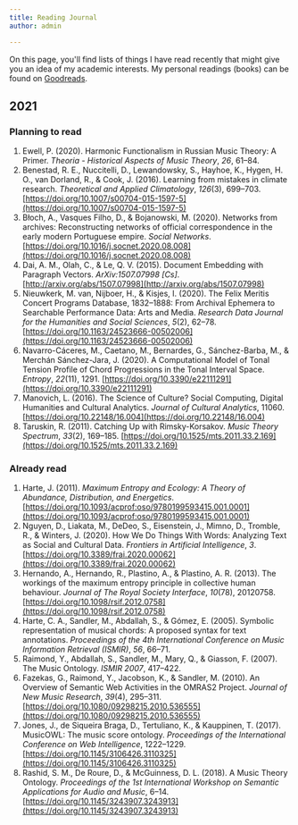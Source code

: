 ```yaml
---
title: Reading Journal
author: admin

---
```


On this page, you'll find lists of things I have read recently that might give you an idea of my academic interests. My personal readings (books) can be found on [Goodreads](https://www.goodreads.com/user/show/108178229-fabian-moss).

## 2021

### Planning to read

1. Ewell, P. (2020). Harmonic Functionalism in Russian Music Theory: A Primer. _Theoria - Historical Aspects of Music Theory_, _26_, 61–84.
2. Benestad, R. E., Nuccitelli, D., Lewandowsky, S., Hayhoe, K., Hygen, H. O., van Dorland, R., & Cook, J. (2016). Learning from mistakes in climate research. _Theoretical and Applied Climatology_, _126_(3), 699–703. [https://doi.org/10.1007/s00704-015-1597-5](https://doi.org/10.1007/s00704-015-1597-5)
3. Błoch, A., Vasques Filho, D., & Bojanowski, M. (2020). Networks from archives: Reconstructing networks of official correspondence in the early modern Portuguese empire. _Social Networks_. [https://doi.org/10.1016/j.socnet.2020.08.008](https://doi.org/10.1016/j.socnet.2020.08.008)
4. Dai, A. M., Olah, C., & Le, Q. V. (2015). Document Embedding with Paragraph Vectors. _ArXiv:1507.07998 \[Cs\]_. [http://arxiv.org/abs/1507.07998](http://arxiv.org/abs/1507.07998)
5. Nieuwkerk, M. van, Nijboer, H., & Kisjes, I. (2020). The Felix Meritis Concert Programs Database, 1832–1888: From Archival Ephemera to Searchable Performance Data: Arts and Media. _Research Data Journal for the Humanities and Social Sciences_, _5_(2), 62–78. [https://doi.org/10.1163/24523666-00502006](https://doi.org/10.1163/24523666-00502006)
6. Navarro-Cáceres, M., Caetano, M., Bernardes, G., Sánchez-Barba, M., & Merchán Sánchez-Jara, J. (2020). A Computational Model of Tonal Tension Profile of Chord Progressions in the Tonal Interval Space. _Entropy_, _22_(11), 1291. [https://doi.org/10.3390/e22111291](https://doi.org/10.3390/e22111291)
7. Manovich, L. (2016). The Science of Culture? Social Computing, Digital Humanities and Cultural Analytics. _Journal of Cultural Analytics_, 11060\. [https://doi.org/10.22148/16.004](https://doi.org/10.22148/16.004)
8. Taruskin, R. (2011). Catching Up with Rimsky-Korsakov. _Music Theory Spectrum_, _33_(2), 169–185. [https://doi.org/10.1525/mts.2011.33.2.169](https://doi.org/10.1525/mts.2011.33.2.169)

### Already read

1. Harte, J. (2011). _Maximum Entropy and Ecology: A Theory of Abundance, Distribution, and Energetics_. [https://doi.org/10.1093/acprof:oso/9780199593415.001.0001](https://doi.org/10.1093/acprof:oso/9780199593415.001.0001) 
2. Nguyen, D., Liakata, M., DeDeo, S., Eisenstein, J., Mimno, D., Tromble, R., & Winters, J. (2020). How We Do Things With Words: Analyzing Text as Social and Cultural Data. _Frontiers in Artificial Intelligence_, _3_. [https://doi.org/10.3389/frai.2020.00062](https://doi.org/10.3389/frai.2020.00062)
3. Hernando, A., Hernando, R., Plastino, A., & Plastino, A. R. (2013). The workings of the maximum entropy principle in collective human behaviour. _Journal of The Royal Society Interface_, _10_(78), 20120758. [https://doi.org/10.1098/rsif.2012.0758](https://doi.org/10.1098/rsif.2012.0758)
4. Harte, C. A., Sandler, M., Abdallah, S., & Gómez, E. (2005). Symbolic representation of musical chords: A proposed syntax for text annotations. _Proceedings of the 4th International Conference on Music Information Retrieval (ISMIR)_, _56_, 66–71.
5. Raimond, Y., Abdallah, S., Sandler, M., Mary, Q., & Giasson, F. (2007). The Music Ontology. _ISMIR 2007_, 417–422.
6. Fazekas, G., Raimond, Y., Jacobson, K., & Sandler, M. (2010). An Overview of Semantic Web Activities in the OMRAS2 Project. _Journal of New Music Research_, _39_(4), 295–311. [https://doi.org/10.1080/09298215.2010.536555](https://doi.org/10.1080/09298215.2010.536555)
7. Jones, J., de Siqueira Braga, D., Tertuliano, K., & Kauppinen, T. (2017). MusicOWL: The music score ontology. _Proceedings of the International Conference on Web Intelligence_, 1222–1229. [https://doi.org/10.1145/3106426.3110325](https://doi.org/10.1145/3106426.3110325)
8. Rashid, S. M., De Roure, D., & McGuinness, D. L. (2018). A Music Theory Ontology. _Proceedings of the 1st International Workshop on Semantic Applications for Audio and Music_, 6–14. [https://doi.org/10.1145/3243907.3243913](https://doi.org/10.1145/3243907.3243913)